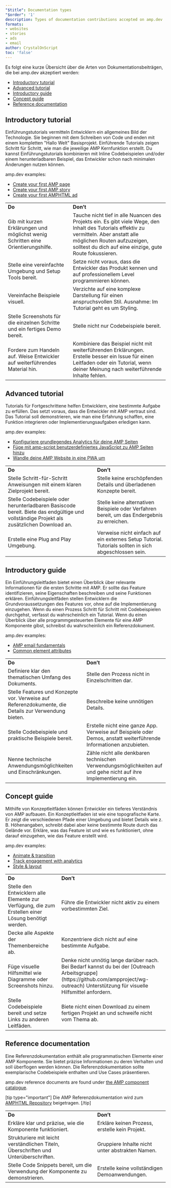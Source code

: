 ```yaml
---
"$title": Documentation types
"$order": '1'
description: Types of documentation contributions accepted on amp.dev
formats:
- websites
- stories
- ads
- email
author: CrystalOnScript
toc: 'false'
---
```


Es folgt eine kurze Übersicht über die Arten von Dokumentationsbeiträgen, die bei amp.dev akzeptiert werden:

- [Introductory tutorial](documentation-types.md?format=websites#introductory-tutorial)
- [Advanced tutorial](documentation-types.md?format=websites#advanced-tutorial)
- [Introductory guide](documentation-types.md?format=websites#introductory-guide)
- [Concept guide](documentation-types.md?format=websites#concept-guide)
- [Reference documentation](documentation-types.md?format=websites#reference-documentation)

## Introductory tutorial <a name="introductory-tutorial"></a>

Einführungstutorials vermitteln Entwicklern ein allgemeines Bild der Technologie. Sie beginnen mit dem Schreiben von Code und enden mit einem kompletten "Hallo Welt" Basisprojekt. Einführende Tutorials zeigen Schritt für Schritt, wie man die jeweilige AMP Kernfunktion erstellt. Du kannst Einführungstutorials kombinieren mit Inline Codebeispielen und/oder einem herunterladbaren Beispiel, das Entwickler schon nach minimalen Änderungen nutzen können.

amp.dev examples:

- [Create your first AMP page](../../../../documentation/guides-and-tutorials/start/create/index.md?format=websites)
- [Create your first AMP story](../../../../documentation/guides-and-tutorials/start/visual_story/index.md?format=stories)
- [Create your first AMPHTML ad](../../../../documentation/guides-and-tutorials/start/create_amphtml_ad/index.md?format=ads)

<table>
  <tr>
   <td>
<strong>Do</strong>
   </td>
   <td>
<strong>Don’t</strong>
   </td>
  </tr>
  <tr>
   <td>Gib mit kurzen Erklärungen und möglichst wenig Schritten eine Orientierungshilfe.</td>
   <td>Tauche nicht tief in alle Nuancen des Projekts ein. Es gibt viele Wege, den Inhalt des Tutorials effektiv zu vermitteln. Aber anstatt alle möglichen Routen aufzuzeigen, solltest du dich auf eine einzige, gute Route fokussieren.</td>
  </tr>
  <tr>
   <td>Stelle eine vereinfachte Umgebung und Setup Tools bereit.</td>
   <td>Setze nicht voraus, dass die Entwickler das Produkt kennen und auf professionellem Level programmieren können.</td>
  </tr>
  <tr>
   <td>Vereinfache Beispiele visuell.</td>
   <td>Verzichte auf eine komplexe Darstellung für einen anspruchsvollen Stil. Ausnahme: Im Tutorial geht es um Styling.</td>
  </tr>
  <tr>
   <td>Stelle Screenshots für die einzelnen Schritte und ein fertiges Demo bereit.</td>
   <td>Stelle nicht nur Codebeispiele bereit.</td>
  </tr>
  <tr>
   <td>Fordere zum Handeln auf. Weise Entwickler auf weiterführendes Material hin.</td>
   <td>Kombiniere das Beispiel nicht mit weiterführenden Erklärungen. Erstelle besser ein Issue für einen Leitfaden oder ein Tutorial, wenn deiner Meinung nach weiterführende Inhalte fehlen.</td>
  </tr>
</table>

## Advanced tutorial <a name="advanced-tutorial"></a>

Tutorials für Fortgeschrittene helfen Entwicklern, eine bestimmte Aufgabe zu erfüllen. Das setzt voraus, dass die Entwickler mit AMP vertraut sind. Das Tutorial soll demonstrieren, wie man eine Erfahrung schaffen, eine Funktion integrieren oder Implementierungsaufgaben erledigen kann.

amp.dev examples:

- [Konfiguriere grundlegendes Analytics für deine AMP Seiten](../../../../documentation/guides-and-tutorials/optimize-measure/tracking-engagement.md?format=websites)
- [Füge mit amp-script benutzerdefiniertes JavaScript zu AMP Seiten hinzu](../../../../documentation/guides-and-tutorials/develop/custom-javascript-tutorial.md?format=websites)
- [Wandle deine AMP Website in eine PWA um](../../../../documentation/guides-and-tutorials/optimize-measure/amp_to_pwa.md?format=websites)

<table>
  <tr>
   <td>
<strong>Do</strong>
   </td>
   <td>
<strong>Don’t</strong>
   </td>
  </tr>
  <tr>
   <td>Stelle Schritt-für-Schritt Anweisungen mit einem klaren Zielprojekt bereit.</td>
   <td>Stelle keine erschöpfenden Details und überladenen Konzepte bereit.</td>
  </tr>
  <tr>
   <td>Stelle Codebeispiele oder herunterladbaren Basiscode bereit. Biete das endgültige und vollständige Projekt als zusätzlichen Download an.</td>
   <td>Stelle keine alternativen Beispiele oder Verfahren bereit, um das Endergebnis zu erreichen.</td>
  </tr>
  <tr>
   <td>Erstelle eine Plug and Play Umgebung.</td>
   <td>Verweise nicht einfach auf ein externes Setup Tutorial. Tutorials sollten in sich abgeschlossen sein.</td>
  </tr>
</table>

## Introductory guide <a name="introductory-guide"></a>

Ein Einführungsleitfaden bietet einen Überblick über relevante Informationen für die ersten Schritte mit AMP. Er sollte das Feature identifizieren, seine Eigenschaften beschreiben und seine Funktionen erklären. Einführungsleitfäden stellen Entwicklern die Grundvoraussetzungen des Features vor, ohne auf die Implementierung einzugehen. Wenn du einen Prozess Schritt für Schritt mit Codebeispielen durchgehst, verfasst du wahrscheinlich ein Tutorial. Wenn du einen Überblick über alle programmgesteuerten Elemente für eine AMP Komponente gibst, schreibst du wahrscheinlich ein Referenzdokument.

amp.dev examples:

- [AMP email fundamentals](../../../../documentation/guides-and-tutorials/learn/email_fundamentals.md?format=email)
- [Common element attributes](../../../../documentation/guides-and-tutorials/learn/common_attributes.md?format=websites)

<table>
  <tr>
   <td>
<strong>Do</strong>
   </td>
   <td>
<strong>Don’t</strong>
   </td>
  </tr>
  <tr>
   <td>Definiere klar den thematischen Umfang des Dokuments.</td>
   <td>Stelle den Prozess nicht in Einzelschritten dar.</td>
  </tr>
  <tr>
   <td>Stelle Features und Konzepte vor. Verweise auf Referenzdokumente, die Details zur Verwendung bieten.</td>
   <td>Beschreibe keine unnötigen Details.</td>
  </tr>
  <tr>
   <td>Stelle Codebeispiele und praktische Beispiele bereit.</td>
   <td>Erstelle nicht eine ganze App. Verweise auf Beispiele oder Demos, anstatt weiterführende Informationen anzubieten.</td>
  </tr>
  <tr>
   <td>Nenne technische Anwendungsmöglichkeiten und Einschränkungen.</td>
   <td>Zähle nicht alle denkbaren technischen Verwendungsmöglichkeiten auf und gehe nicht auf ihre Implementierung ein.</td>
  </tr>
</table>

## Concept guide <a name="concept-guide"></a>

Mithilfe von Konzeptleitfäden können Entwickler ein tieferes Verständnis von AMP aufbauen. Ein Konzeptleitfaden ist wie eine topografische Karte. Er zeigt die verschiedenen Pfade einer Umgebung und bietet Details wie z. B. Höhenangaben, schreibt dabei aber keine bestimmte Route durch das Gelände vor. Erkläre, was das Feature ist und wie es funktioniert, ohne darauf einzugehen, wie das Feature erstellt wird.

amp.dev examples:

- [Animate & transition](../../../../documentation/guides-and-tutorials/develop/animations/triggering_css_animations.md?format=websites)
- [Track engagement with analytics](../../../../documentation/guides-and-tutorials/optimize-measure/configure-analytics/index.md?format=websites)
- [Style & layout](../../../../documentation/guides-and-tutorials/develop/style_and_layout/index.md?format=websites)

<table>
  <tr>
   <td>
<strong>Do</strong>
   </td>
   <td>
<strong>Don’t</strong>
   </td>
  </tr>
  <tr>
   <td>Stelle den Entwicklern alle Elemente zur Verfügung, die zum Erstellen einer Lösung benötigt werden.</td>
   <td>Führe die Entwickler nicht aktiv zu einem vorbestimmten Ziel.</td>
  </tr>
  <tr>
   <td>Decke alle Aspekte der Themenbereiche ab.</td>
   <td>Konzentriere dich nicht auf eine bestimmte Aufgabe.</td>
  </tr>
  <tr>
   <td>Füge visuelle Hilfsmittel wie Diagramme oder Screenshots hinzu.</td>
   <td>Denke nicht unnötig lange darüber nach. Bei Bedarf kannst du bei der [Outreach Arbeitsgruppe](https://github.com/ampproject/wg-outreach) Unterstützung für visuelle Hilfsmittel anfordern.</td>
  </tr>
  <tr>
   <td>Stelle Codebeispiele bereit und setze Links zu anderen Leitfäden.</td>
   <td>Biete nicht einen Download zu einem fertigen Projekt an und schweife nicht vom Thema ab.</td>
  </tr>
</table>

## Reference documentation <a name="reference-documentation"></a>

Eine Referenzdokumentation enthält alle programmatischen Elemente einer AMP Komponente. Sie bietet präzise Informationen zu deren Verhalten und soll überflogen werden können. Die Referenzdokumentation sollte exemplarische Codebeispiele enthalten und Use Cases präsentieren.

amp.dev reference documents are found under [the AMP component catalogue](../../../../documentation/components/index.html?format=websites).

[tip type="important"] Die AMP Referenzdokumentation wird zum [AMPHTML Repository](https://github.com/ampproject/amphtml) beigetragen. [/tip]

<table>
  <tr>
   <td>
<strong>Do</strong>
   </td>
   <td>
<strong>Don’t</strong>
   </td>
  </tr>
  <tr>
   <td>Erkläre klar und präzise, wie die Komponente funktioniert.</td>
   <td>Erkläre keinen Prozess, erstelle kein Projekt.</td>
  </tr>
  <tr>
   <td>Strukturiere mit leicht verständlichen Titeln, Überschriften und Unterüberschriften.</td>
   <td>Gruppiere Inhalte nicht unter abstrakten Namen.</td>
  </tr>
  <tr>
   <td>Stelle Code Snippets bereit, um die Verwendung der Komponente zu demonstrieren.</td>
   <td>Erstelle keine vollständigen Demoanwendungen.</td>
  </tr>
</table>
